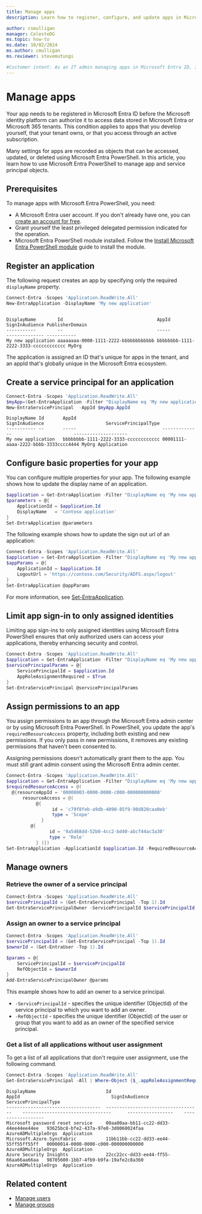 ```yaml
---
title: Manage apps
description: Learn how to register, configure, and update apps in Microsoft Entra PowerShell.

author: csmulligan
manager: CelesteDG
ms.topic: how-to
ms.date: 10/02/2024
ms.author: cmulligan
ms.reviewer: stevemutungi

#Customer intent: As an IT admin managing apps in Microsoft Entra ID, I want to learn how to manage apps in Microsoft Entra PowerShell so that I can automate app management tasks.
---
```


# Manage apps

Your app needs to be registered in Microsoft Entra ID before the Microsoft identity platform can authorize it to access data stored in Microsoft Entra or Microsoft 365 tenants. This condition applies to apps that you develop yourself, that your tenant owns, or that you access through an active subscription.

Many settings for apps are recorded as objects that can be accessed, updated, or deleted using Microsoft Entra PowerShell. In this article, you learn how to use Microsoft Entra PowerShell to manage app and service principal objects.

## Prerequisites

To manage apps with Microsoft Entra PowerShell, you need:

- A Microsoft Entra user account. If you don't already have one, you can [create an account for free](https://azure.microsoft.com/free/?WT.mc_id=A261C142F).
- Grant yourself the least privileged delegated permission indicated for the operation.
- Microsoft Entra PowerShell module installed. Follow the [Install Microsoft Entra PowerShell module](installation.md) guide to install the module.

## Register an application

The following request creates an app by specifying only the required `displayName` property.

```powershell
Connect-Entra -Scopes 'Application.ReadWrite.All'
New-EntraApplication -DisplayName 'My new application'
```

```Output

DisplayName        Id                                   AppId                                SignInAudience PublisherDomain
-----------        --                                   -----                                -------------- -----------
My new application aaaaaaaa-0000-1111-2222-bbbbbbbbbbbb bbbbbbbb-1111-2222-3333-cccccccccccc MyOrg
```

The application is assigned an ID that's unique for apps in the tenant, and an appId that's globally unique in the Microsoft Entra ecosystem.

## Create a service principal for an application

```powershell
Connect-Entra -Scopes 'Application.ReadWrite.All'
$myApp=(Get-EntraApplication -Filter "DisplayName eq 'My new application'")
New-EntraServicePrincipal  -AppId $myApp.AppId 
```

```Output
DisplayName Id       AppId                                SignInAudience                       ServicePrincipalType
----------- --       -----                                --------------                       --------------------
My new application   bbbbbbbb-1111-2222-3333-cccccccccccc 00001111-aaaa-2222-bbbb-3333cccc4444 MyOrg Application
```

## Configure basic properties for your app

You can configure multiple properties for your app. The following example shows how to update the display name of an application.

```powershell
$application = Get-EntraApplication -Filter "DisplayName eq 'My new application'"
$parameters = @{
    ApplicationId = $application.Id
    DisplayName   = 'Contoso application'
}
Set-EntraApplication @parameters
```

The following example shows how to update the sign out url of an application:

```powershell
Connect-Entra -Scopes 'Application.ReadWrite.All'
$application = Get-EntraApplication -Filter "DisplayName eq 'My new application'"
$appParams = @{
    ApplicationId = $application.Id
    LogoutUrl = 'https://contoso.com/Security/ADFS.aspx/logout'
}
Set-EntraApplication @appParams
```

For more information, see [Set-EntraApplication][set-entraapplication].

## Limit app sign-in to only assigned identities

Limiting app sign-ins to only assigned identities using Microsoft Entra PowerShell ensures that only authorized users can access your applications, thereby enhancing security and control.

```powershell
Connect-Entra -Scopes 'Application.ReadWrite.All'
$application = Get-EntraApplication -Filter "DisplayName eq 'My new application'"
$servicePrincipalParams = @{
    ServicePrincipalId = $application.Id
    AppRoleAssignmentRequired = $True
}
Set-EntraServicePrincipal @servicePrincipalParams
```

## Assign permissions to an app

You assign permissions to an app through the Microsoft Entra admin center or by using Microsoft Entra PowerShell. In PowerShell, you update the app's `requiredResourceAccess` property, including both existing and new permissions. If you only pass in new permissions, it removes any existing permissions that haven't been consented to.

Assigning permissions doesn't automatically grant them to the app. You must still grant admin consent using the Microsoft Entra admin center.

```powershell
Connect-Entra -Scopes 'Application.ReadWrite.All'
$application = Get-EntraApplication -Filter "DisplayName eq 'My new application'"
$requiredResourceAccess = @(
  @{resourceAppId = '00000003-0000-0000-c000-000000000000'
      resourceAccess = @(
           @{
                 id = 'c79f8feb-a9db-4090-85f9-90d820caa0eb'
                 type = 'Scope'
             }
         @{
                id = '9a5d68dd-52b0-4cc2-bd40-abcf44ac3a30'
                type = 'Role'
           } )})
Set-EntraApplication -ApplicationId $application.Id -RequiredResourceAccess $requiredResourceAccess 
```

## Manage owners

### Retrieve the owner of a service principal

```powershell
Connect-Entra -Scopes 'Application.ReadWrite.All'
$servicePrincipalId = (Get-EntraServicePrincipal -Top 1).Id
Get-EntraServicePrincipalOwner -ServicePrincipalId $servicePrincipalId
```

### Assign an owner to a service principal

```powershell
Connect-Entra -Scopes 'Application.ReadWrite.All'
$servicePrincipalId = (Get-EntraServicePrincipal -Top 1).Id
$ownerId = (Get-EntraUser -Top 1).Id

$params = @{
    ServicePrincipalId = $servicePrincipalId
    RefObjectId = $ownerId
}
Add-EntraServicePrincipalOwner @params
```

This example shows how to add an owner to a service principal.

- `-ServicePrincipalId` - specifies the unique identifier (ObjectId) of the service principal to which you want to add an owner.
- `-RefObjectId` - specifies the unique identifier (ObjectId) of the user or group that you want to add as an owner of the specified service principal.

### Get a list of all applications without user assignment

To get a list of all applications that don't require user assignment, use the following command.

```powershell
Connect-Entra -Scopes 'Application.ReadWrite.All'
Get-EntraServicePrincipal -All | Where-Object {$_.appRoleAssignmentRequired -ne 'True'}
```

```Output
DisplayName                          Id                                     AppId                                  SignInAudience       ServicePrincipalType
-----------------------------------  -----------------------------------    ---------------------------------      -----------------    ------------------
Microsoft password reset service     00aa00aa-bb11-cc22-dd33-44ee44ee44ee   93625bc8-bfe2-437a-97e0-3d0060024faa   AzureADMultipleOrgs  Application
Microsoft.Azure.SyncFabric           11bb11bb-cc22-dd33-ee44-55ff55ff55ff   00000014-0000-0000-c000-000000000000   AzureADMultipleOrgs  Application
Azure Security Insights              22cc22cc-dd33-ee44-ff55-66aa66aa66aa   98785600-1bb7-4fb9-b9fa-19afe2c8a360   AzureADMultipleOrgs  Application
```

## Related content

- [Manage users](manage-user.md)
- [Manage groups][manage-groups]

<!-- link references -->

[manage-groups]: manage-groups.md
[set-entraapplication]: /powershell/module/microsoft.graph.entra/set-entraapplication

